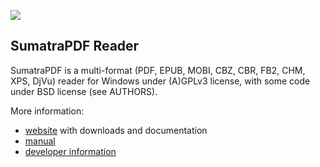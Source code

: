 ![](https://github.com/sumatrapdfreader/sumatrapdf/workflows/Build/badge.svg)

## SumatraPDF Reader

SumatraPDF is a multi-format (PDF, EPUB, MOBI, CBZ, CBR, FB2, CHM, XPS, DjVu) reader
for Windows under (A)GPLv3 license, with some code under BSD license (see
AUTHORS).

More information:
* [website](https://www.sumatrapdfreader.org/free-pdf-reader) with downloads and documentation
* [manual](https://www.sumatrapdfreader.org/manual)
* [developer information](https://www.sumatrapdfreader.org/docs/Contribute-to-SumatraPDF)
